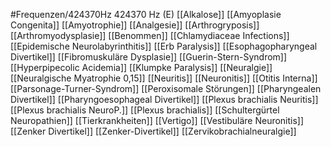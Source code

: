 #Frequenzen/424370Hz
424370 Hz (E)
[[Alkalose]]
[[Amyoplasie Congenita]]
[[Amyotrophie]]
[[Analgesie]]
[[Arthrogryposis]]
[[Arthromyodysplasie]]
[[Benommen]]
[[Chlamydiaceae Infections]]
[[Epidemische Neurolabyrinthitis]]
[[Erb Paralysis]]
[[Esophagopharyngeal Divertikel]]
[[Fibromuskuläre Dysplasie]]
[[Guerin-Stern-Syndrom]]
[[Hyperpipecolic Acidemia]]
[[Klumpke Paralysis]]
[[Neuralgie]]
[[Neuralgische Myatrophie 0,15]]
[[Neuritis]]
[[Neuronitis]]
[[Otitis Interna]]
[[Parsonage-Turner-Syndrom]]
[[Peroxisomale Störungen]]
[[Pharyngealen Divertikel]]
[[Pharyngoesophageal Divertikel]]
[[Plexus brachialis Neuritis]]
[[Plexus brachialis NeuroP.]]
[[Plexus brachialis]]
[[Schultergürtel Neuropathien]]
[[Tierkrankheiten]]
[[Vertigo]]
[[Vestibuläre Neuronitis]]
[[Zenker Divertikel]]
[[Zenker-Divertikel]]
[[Zervikobrachialneuralgie]]